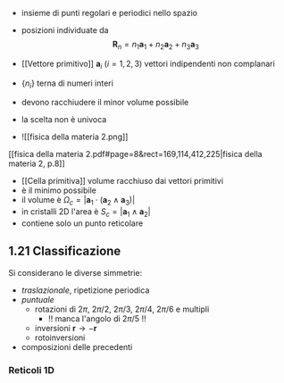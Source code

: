 - insieme di punti regolari e periodici nello spazio
- posizioni individuate da
	$$\mathbf{R}_n = n_1\mathbf{a}_1 + n_2\mathbf{a}_2 + n_3\mathbf{a}_3$$

- [[Vettore primitivo]] $\mathbf{a}_i \ (i=1,2,3)$  vettori indipendenti non complanari
- $\{n_i\}$ terna di numeri interi
- devono racchiudere il minor volume possibile
- la scelta non è univoca
- ![[fisica della materia 2.png]]

[[fisica della materia 2.pdf#page=8&rect=169,114,412,225|fisica della materia 2, p.8]]

- [[Cella primitiva]] volume racchiuso dai vettori primitivi
- è il minimo possibile
- il volume è $\Omega_c = \vert\mathbf{a}_1\cdot(\mathbf{a}_2\wedge\mathbf{a}_3)\vert$
- in cristalli 2D l'area è $S_c = \vert\mathbf{a}_1\wedge \mathbf{a}_2\vert$
- contiene solo un punto reticolare

## 1.21 Classificazione

Si considerano le diverse simmetrie:
- *traslazionale*, ripetizione periodica
- *puntuale* 
	- rotazioni di $2\pi,\ 2\pi/2,\ 2\pi/3,\ 2\pi/4,\ 2\pi/6$ e multipli
		- !! manca l'angolo di $2\pi/5$ !!
	- inversioni $\mathbf{r}\rightarrow - \mathbf{r}$
	- rotoinversioni
- composizioni delle precedenti

### Reticoli 1D
